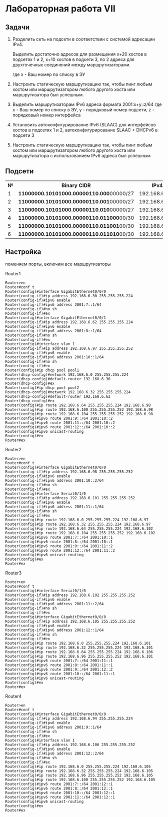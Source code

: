 # Лабораторная работа VII

## Задачи

1. Разделить сеть на подсети в соответствии с системой адресации IPv4.

   Выделить достаточно адресов для размещения x+20 хостов в подсетяx 1 и 2,  x+10 хостов в подсети 3, по 2 адреса для двухточечных соединений между маршрутизаторами.

   где x - Ваш номер по списку в ЭУ
2. Настроить статическую маршрутизацию  так, чтобы пинг любым хостом или маршрутизатором любого другого хоста или маршрутизатора был успешным. 
3. Выделить маршрутизаторам IPv6 адреса формата 2001:x+y::z/64 где x - Ваш номер по списку в ЭУ, y - порядковый номер подсети, z - порядковый номер интерфейса

4. Установить автоконфигурирование IPv6 (SLAAC) для интерфейсов хостов в подсетях 1 и 2, автоконфигурирование SLAAC + DHCPv6 в подсети 3

5. Настроить статическую маршрутизацию так, чтобы пинг любым хостом или маршрутизатором любого другого хоста или маршрутизатора с использованием IPv6 адреса  был успешным

## Подсети
<table>
	<tr>
		<th>№</th>
		<th>Binary CIDR</th>
		<th>IPv4</th>
		<th>Mask</th>
	</tr>
	<tr>
		<td>1</td>
		<td><b>11000000.10101000.00000110.000</b>00000/27</td>
		<td>192.168.6.0</td>
		<td>255.255.255.224</td>
	</tr>
	<tr>
		<td>2</td>
		<td><b>11000000.10101000.00000110.001</b>00000/27</td>
		<td>192.168.6.32</td>
		<td>255.255.255.224</td>
	</tr>
	<tr>
		<td>3</td>
		<td><b>11000000.10101000.00000110.010</b>00000/27</td>
		<td>192.168.6.64</td>
		<td>255.255.255.224</td>
	</tr>
	<tr>
		<td>4</td>
		<td><b>11000000.10101000.00000110.011000</b>00/30</td>
		<td>192.168.6.96</td>
		<td>255.255.255.252</td>
	</tr>
	<tr>
		<td>5</td>
		<td><b>11000000.10101000.00000110.011001</b>00/30</td>
		<td>192.168.6.100</td>
		<td>255.255.255.252</td>
	</tr>
	<tr>
		<td>6</td>
		<td><b>11000000.10101000.00000110.011010</b>00/30</td>
		<td>192.168.6.104</td>
		<td>255.255.255.252</td>
	</tr>
</table>

## Настройка
поменяем порты, включим все маршрутизаторы

Router1
```
Router>en
Router#conf t
Router(config)#interface GigabitEthernet0/0/0
Router(config-if)#ip address 192.168.6.30 255.255.255.224
Router(config-if)#ipv6 enable
Router(config-if)#ipv6 address 2001:7::1/64
Router(config-if)#no sh
Router(config-if)#ex
Router(config)#interface GigabitEthernet0/0/1
Router(config-if)#ip address 192.168.6.62 255.255.255.224
Router(config-if)#ipv6 enable
Router(config-if)#ipv6 address 2001:8::1/64
Router(config-if)#no sh
Router(config-if)#ex
Router(config)#interface vlan 1
Router(config-if)#ip address 192.168.6.97 255.255.255.252
Router(config-if)#ipv6 enable
Router(config-if)#ipv6 address 2001:10::1/64
Router(config-if)#no sh
Router(config-if)#ex
Router(config)#ip dhcp pool pool1
Router(dhcp-config)#network 192.168.6.0 255.255.255.224
Router(dhcp-config)#default-router 192.168.6.30
Router(dhcp-config)#ex
Router(config)#ip dhcp pool pool2
Router(dhcp-config)#network 192.168.6.32 255.255.255.224
Router(dhcp-config)#default-router 192.168.6.62
Router(dhcp-config)#ex
Router(config)#ip route 192.168.6.64 255.255.255.224 192.168.6.98
Router(config)#ip route 192.168.6.100 255.255.255.252 192.168.6.98
Router(config)#ip route 192.168.6.104 255.255.255.252 192.168.6.98
Router(config)#ipv6 route 2001:9::/64 2001:10::2
Router(config)#ipv6 route 2001:11::/64 2001:10::2
Router(config)#ipv6 route 2001:12::/64 2001:10::2
Router(config)#ipv6 unicast-routing
Router(config)#ex
Router#ex
```

Router2
```
Router>en
Router#conf t
Router(config)#interface GigabitEthernet0/0/0
Router(config-if)#ip address 192.168.6.98 255.255.255.252
Router(config-if)#ipv6 enable
Router(config-if)#ipv6 address 2001:10::2/64
Router(config-if)#no sh
Router(config-if)#ex
Router(config)#interface Serial0/1/0
Router(config-if)#ip address 192.168.6.101 255.255.255.252
Router(config-if)#ipv6 enable
Router(config-if)#ipv6 address 2001:11::1/64
Router(config-if)#no sh
Router(config-if)#ex
Router(config)#ip route 192.168.6.0 255.255.255.224 192.168.6.97
Router(config)#ip route 192.168.6.32 255.255.255.224 192.168.6.97
Router(config)#ip route 192.168.6.64 255.255.255.224 192.168.6.102
Router(config)#ip route 192.168.6.104 255.255.255.252 192.168.6.102
Router(config)#ipv6 route 2001:7::/64 2001:10::1
Router(config)#ipv6 route 2001:8::/64 2001:10::1
Router(config)#ipv6 route 2001:9::/64 2001:11::2
Router(config)#ipv6 route 2001:12::/64 2001:11::2
Router(config)#ipv6 unicast-routing
Router(config)#ex
Router#ex
```

Router3
```
Router>en
Router#conf t
Router(config)#interface Serial0/1/0
Router(config-if)#ip address 192.168.6.102 255.255.255.252
Router(config-if)#ipv6 enable
Router(config-if)#ipv6 address 2001:11::2/64
Router(config-if)#no sh
Router(config-if)#ex
Router(config)#interface GigabitEthernet0/0/0
Router(config-if)#ip address 192.168.6.105 255.255.255.252
Router(config-if)#ipv6 enable
Router(config-if)#ipv6 address 2001:12::1/64
Router(config-if)#no sh
Router(config-if)#ex
Router(config)#ip route 192.168.6.0 255.255.255.224 192.168.6.101
Router(config)#ip route 192.168.6.32 255.255.255.224 192.168.6.101
Router(config)#ip route 192.168.6.64 255.255.255.224 192.168.6.106
Router(config)#ip route 192.168.6.96 255.255.255.252 192.168.6.101
Router(config)#ipv6 route 2001:7::/64 2001:11::1
Router(config)#ipv6 route 2001:8::/64 2001:11::1
Router(config)#ipv6 route 2001:9::/64 2001:12::2
Router(config)#ipv6 route 2001:10::/64 2001:11::1
Router(config)#ipv6 unicast-routing
Router(config)#ex
Router#ex
```

Router4
```
Router>en
Router#conf t
Router(config)#interface GigabitEthernet0/0/0
Router(config-if)#ip address 192.168.6.94 255.255.255.224
Router(config-if)#ipv6 enable
Router(config-if)#ipv6 address 2001:9::1/64
Router(config-if)#no sh
Router(config-if)#ex
Router(config)#interface vlan 1
Router(config-if)#ip address 192.168.6.106 255.255.255.252
Router(config-if)#ipv6 enable
Router(config-if)#ipv6 address 2001:12::2/64
Router(config-if)#no sh
Router(config-if)#ex
Router(config)#ip route 192.168.6.0 255.255.255.224 192.168.6.105
Router(config)#ip route 192.168.6.32 255.255.255.224 192.168.6.105
Router(config)#ip route 192.168.6.96 255.255.255.252 192.168.6.105
Router(config)#ip route 192.168.6.100 255.255.255.252 192.168.6.105
Router(config)#ipv6 route 2001:7::/64 2001:12::1
Router(config)#ipv6 route 2001:8::/64 2001:12::1
Router(config)#ipv6 route 2001:10::/64 2001:12::1
Router(config)#ipv6 route 2001:11::/64 2001:12::1
Router(config)#ipv6 unicast-routing
Router(config)#ex
Router#ex
```
